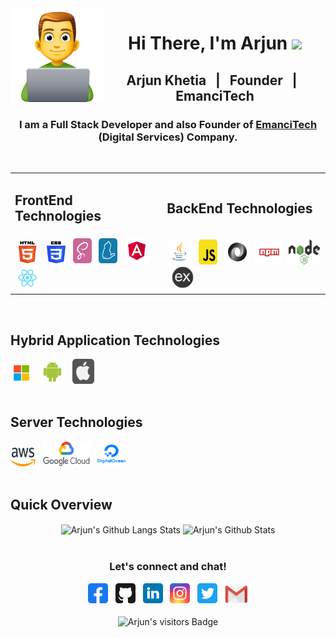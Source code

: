 <img src="https://github.com/arjunkhetia/arjunkhetia/blob/master/images/developer.png" align="left" width="150" height="150">
<div align="center">
   <h1>Hi There, I'm Arjun  <img src="https://media.giphy.com/media/hvRJCLFzcasrR4ia7z/giphy.gif" width="25px"> </h1>
</div>
<div align="center">
   <h2> Arjun Khetia &nbsp; | &nbsp; Founder &nbsp; | &nbsp; EmanciTech </h2>
   <h3>
      I am a Full Stack Developer and also Founder of 
      <span>
         <a href="http://www.emancitech.com">EmanciTech</a>
      </span> 
      (Digital Services) Company.
   </h3>
</div>
<br />
<table border="0">
 <tr>
    <td><h2> FrontEnd Technologies </h2></td>
    <td><h2> BackEnd Technologies </h2></td>
 </tr>
 <tr>
    <td>
      <img raw=true height="35" width="40" src="https://github.com/arjunkhetia/arjunkhetia/blob/master/images/html.png">
      &nbsp;
      <img raw=true height="35" width="30" src="https://github.com/arjunkhetia/arjunkhetia/blob/master/images/css.png">
      &nbsp;
      <img raw=true height="40" width="30" src="https://github.com/arjunkhetia/arjunkhetia/blob/master/images/sass.svg">
      &nbsp;
      <img raw=true height="40" width="30" src="https://github.com/arjunkhetia/arjunkhetia/blob/master/images/yarn.svg">
      &nbsp;
      <img raw=true height="40" width="40" src="https://github.com/arjunkhetia/arjunkhetia/blob/master/images/angular.svg">
      &nbsp;
      <img raw=true height="40" width="40" src="https://github.com/arjunkhetia/arjunkhetia/blob/master/images/react.svg">
    </td>
    <td>
      <img raw=true height="40" width="40" src="https://github.com/arjunkhetia/arjunkhetia/blob/master/images/java.svg">
      &nbsp;
      <img raw=true height="40" width="30" src="https://github.com/arjunkhetia/arjunkhetia/blob/master/images/javascript.svg">
      &nbsp;
      <img raw=true height="40" width="40" src="https://github.com/arjunkhetia/arjunkhetia/blob/master/images/json.svg">
      &nbsp;
      <img raw=true height="40" width="40" src="https://github.com/arjunkhetia/arjunkhetia/blob/master/images/npm.svg">
      &nbsp;
      <img raw=true height="40" width="50" src="https://github.com/arjunkhetia/arjunkhetia/blob/master/images/nodejs.png">
      &nbsp;
      <img raw=true height="35" width="35" src="https://github.com/arjunkhetia/arjunkhetia/blob/master/images/expressjs.png">
    </td>
 </tr>
</table>
<br />
<div align="left">
   <h2> Hybrid Application Technologies </h2>
   <img raw=true height="35" width="35" src="https://github.com/arjunkhetia/arjunkhetia/blob/master/images/windows.svg">
   &nbsp;
   <img raw=true height="40" width="40" src="https://github.com/arjunkhetia/arjunkhetia/blob/master/images/android.svg">
   &nbsp;
   <img raw=true height="40" width="35" src="https://github.com/arjunkhetia/arjunkhetia/blob/master/images/apple.svg">
</div>
<br />
<div align="left">
   <h2> Server Technologies </h2>
   <img raw=true height="30" width="40" src="https://github.com/arjunkhetia/arjunkhetia/blob/master/images/aws.png">
   &nbsp;
   <img raw=true height="40" width="75" src="https://github.com/arjunkhetia/arjunkhetia/blob/master/images/google.png">
   &nbsp;
   <img raw=true height="40" width="45" src="https://github.com/arjunkhetia/arjunkhetia/blob/master/images/digitalocean.png">
</div>
<br />
<div align="left">
   <h2> Quick Overview </h2>
</div>
<div align="center">
   <img src="https://github-readme-stats.vercel.app/api/top-langs/?username=arjunkhetia&langs_count=10&layout=compact" align="center" alt="Arjun's Github Langs Stats" />
   <img src="https://github-readme-stats.vercel.app/api?username=arjunkhetia&show_icons=true" align="center" alt="Arjun's Github Stats" />
</div>
<br />
<div align="center">
   <h3>Let's connect and chat!</h3>
   <a href="https://www.facebook.com/arjunkhetia"><img raw=true height="32" width="32" src="https://github.com/arjunkhetia/arjunkhetia/blob/master/images/facebook.svg"></a>
   &nbsp;
   <a href="https://github.com/arjunkhetia"><img height="32" width="32" src="https://github.com/arjunkhetia/arjunkhetia/blob/master/images/github.svg"></a>
   &nbsp;
   <a href="https://www.linkedin.com/in/arjun-khetia-32527a54/"><img height="32" width="32" src="https://github.com/arjunkhetia/arjunkhetia/blob/master/images/linkedin.svg"></a>
   &nbsp;
   <a href="https://www.instagram.com/arjunkhetia/"><img height="32" width="32" src="https://github.com/arjunkhetia/arjunkhetia/blob/master/images/instagram.svg"></a>
   &nbsp;
   <a href="https://twitter.com/arjunkhetia"><img height="32" width="32" src="https://github.com/arjunkhetia/arjunkhetia/blob/master/images/twitter.svg"></a>
   &nbsp;
   <a href="mailto:arjunkhetia@gmail.com"><img width="37" src="https://github.com/arjunkhetia/arjunkhetia/blob/master/images/gmail.png"></a>
</div>
<br />
<div align="center">
   <img src="https://visitor-badge.glitch.me/badge?page_id=arjunkhetia" align="center" alt="Arjun's visitors Badge" />
</div>
